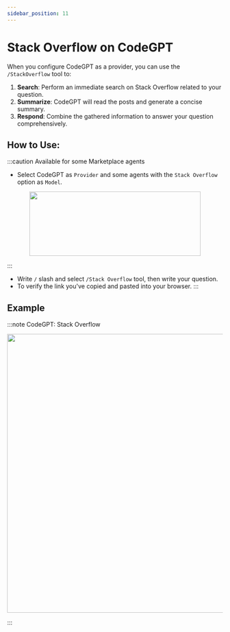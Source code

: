 ```yaml
---
sidebar_position: 11
---
```


# Stack Overflow on CodeGPT

When you configure CodeGPT as a provider, you can use the `/StackOverflow` tool to:

1. **Search**: Perform an immediate search on Stack Overflow related to your question.
2. **Summarize**: CodeGPT will read the posts and generate a concise summary.
3. **Respond**: Combine the gathered information to answer your question comprehensively. 

## How to Use:

:::caution Available for some Marketplace agents
- Select CodeGPT as `Provider` and some agents with the `Stack Overflow` option as `Model`.
<p align="center">
  <img width="400" height="150" src="https://github.com/user-attachments/assets/aa031f31-6be3-49a1-9f5e-aa3dc73b96e5" />
</p>
:::


  
- Write `/` slash and select `/Stack Overflow` tool, then write your question.
- To verify the link you've copied and pasted into your browser.
:::

## Example


:::note CodeGPT: Stack Overflow
<p align="center">
  <img width="900" height="650" src="https://github.com/user-attachments/assets/781b7e3c-53a3-405d-a221-99a43f972934" />
</p>
:::


